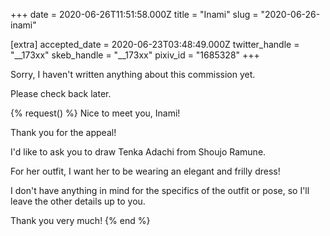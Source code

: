 +++
date = 2020-06-26T11:51:58.000Z
title = "Inami"
slug = "2020-06-26-inami"

[extra]
accepted_date = 2020-06-23T03:48:49.000Z
twitter_handle = "__173xx"
skeb_handle = "__173xx"
pixiv_id = "1685328"
+++

Sorry, I haven't written anything about this commission yet.

Please check back later.

{% request() %}
Nice to meet you, Inami!

Thank you for the appeal!

I'd like to ask you to draw Tenka Adachi from Shoujo Ramune.

For her outfit, I want her to be wearing an elegant and frilly dress!

I don't have anything in mind for the specifics of the outfit or pose, so I'll leave the other details up to you.

Thank you very much!
{% end %}
